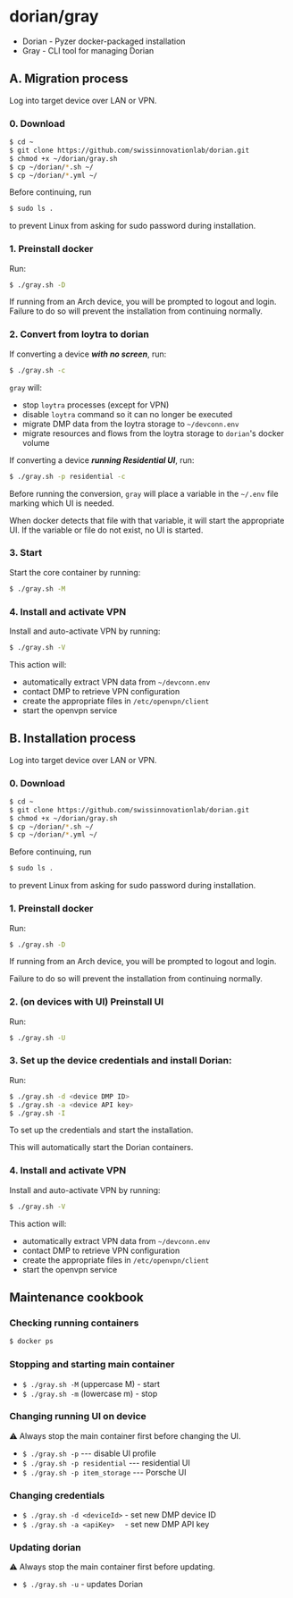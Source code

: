 
# dorian/gray

* Dorian - Pyzer docker-packaged installation
* Gray - CLI tool for managing Dorian

## A. Migration process

Log into target device over LAN or VPN.

### 0. Download

```sh
$ cd ~
$ git clone https://github.com/swissinnovationlab/dorian.git
$ chmod +x ~/dorian/gray.sh
$ cp ~/dorian/*.sh ~/
$ cp ~/dorian/*.yml ~/
```

Before continuing, run

```sh
$ sudo ls .
```

to prevent Linux from asking for sudo password during installation.

### 1. Preinstall docker

Run:

```sh
$ ./gray.sh -D
```

If running from an Arch device, you will be prompted to logout and login.
Failure to do so will prevent the installation from continuing normally.

### 2. Convert from loytra to dorian

If converting a device _**with no screen**_, run:

```sh
$ ./gray.sh -c
```

`gray` will:

* stop `loytra` processes (except for VPN)
* disable `loytra` command so it can no longer be executed
* migrate DMP data from the loytra storage to `~/devconn.env`
* migrate resources and flows from the loytra storage to `dorian`'s docker volume

If converting a device _**running Residential UI**_, run:

```sh
$ ./gray.sh -p residential -c
```

Before running the conversion, `gray` will place a variable in the `~/.env` file marking which UI is needed.

When docker detects that file with that variable, it will start the appropriate UI.
If the variable or file do not exist, no UI is started.

### 3. Start

Start the core container by running:

```sh
$ ./gray.sh -M
```

### 4. Install and activate VPN

Install and auto-activate VPN by running:

```sh
$ ./gray.sh -V
```

This action will:

* automatically extract VPN data from `~/devconn.env`
* contact DMP to retrieve VPN configuration
* create the appropriate files in `/etc/openvpn/client`
* start the openvpn service

## B. Installation process

Log into target device over LAN or VPN.

### 0. Download

```sh
$ cd ~
$ git clone https://github.com/swissinnovationlab/dorian.git
$ chmod +x ~/dorian/gray.sh
$ cp ~/dorian/*.sh ~/
$ cp ~/dorian/*.yml ~/
```

Before continuing, run

```sh
$ sudo ls .
```

to prevent Linux from asking for sudo password during installation.

### 1. Preinstall docker

Run:

```sh
$ ./gray.sh -D
```

If running from an Arch device, you will be prompted to logout and login.

Failure to do so will prevent the installation from continuing normally.

### 2. (on devices with UI) Preinstall UI

Run:

```sh
$ ./gray.sh -U
```
### 3. Set up the device credentials and install Dorian:

Run:

```sh
$ ./gray.sh -d <device DMP ID>
$ ./gray.sh -a <device API key>
$ ./gray.sh -I
```

To set up the credentials and start the installation.

This will automatically start the Dorian containers.

### 4. Install and activate VPN

Install and auto-activate VPN by running:

```sh
$ ./gray.sh -V
```

This action will:

* automatically extract VPN data from `~/devconn.env`
* contact DMP to retrieve VPN configuration
* create the appropriate files in `/etc/openvpn/client`
* start the openvpn service


## Maintenance cookbook

### Checking running containers

```sh
$ docker ps
```

### Stopping and starting main container

* `$ ./gray.sh -M` (uppercase M) - start
* `$ ./gray.sh -m` (lowercase m) - stop

### Changing running UI on device

⚠ Always stop the main container first before changing the UI.

* `$ ./gray.sh -p` --- disable UI profile
* `$ ./gray.sh -p residential` --- residential UI
* `$ ./gray.sh -p item_storage` --- Porsche UI

### Changing credentials

* `$ ./gray.sh -d <deviceId>` - set new DMP device ID
* `$ ./gray.sh -a <apiKey>  ` - set new DMP API key

### Updating dorian

⚠ Always stop the main container first before updating.

* `$ ./gray.sh -u` - updates Dorian
